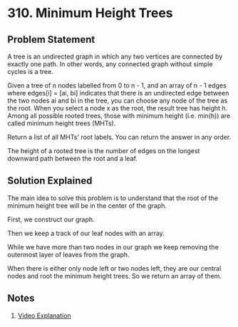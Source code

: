 # 310. Minimum Height Trees

## Problem Statement

A tree is an undirected graph in which any two vertices are connected by exactly one path. In other words, any connected graph without simple cycles is a tree.

Given a tree of n nodes labelled from 0 to n - 1, and an array of n - 1 edges where edges[i] = [ai, bi] indicates that there is an undirected edge between the two nodes ai and bi in the tree, you can choose any node of the tree as the root. When you select a node x as the root, the result tree has height h. Among all possible rooted trees, those with minimum height (i.e. min(h)) are called minimum height trees (MHTs).

Return a list of all MHTs' root labels. You can return the answer in any order.

The height of a rooted tree is the number of edges on the longest downward path between the root and a leaf.

## Solution Explained

The main idea to solve this problem is to understand that the root of the minimum height tree will be in the center of the graph.

First, we construct our graph.

Then we keep a track of our leaf nodes with an array.

While we have more than two nodes in our graph we keep removing the outermost layer of leaves from the graph.

When there is either only node left or two nodes left, they are our central nodes and root the minimum height trees. So we return an array of them.

## Notes

1. [Video Explanation](https://www.youtube.com/watch?v=ZfzVig8UqBQ)
